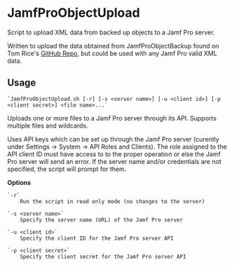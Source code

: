 # JamfProObjectUpload
Script to upload XML data from backed up objects to a Jamf Pro server.

Written to upload the data obtained from JamfProObjectBackup  found on Tom Rice's [GitHub Repo](https://github.com/trice81384/JAMF), but could be used with any Jamf Pro valid XML data.

## Usage

    `JamfProObjectUpload.sh [-r] [-s <server name>] [-u <client id>] [-p <client secret>] <file name>...`

Uploads one or more files to a Jamf Pro server through its API. Supports multiple files and wildcards.

Uses API keys which can be set up through the Jamf Pro server (curently under Settings -> System -> API Roles and Clients). The role assigned to the API client ID must have access to to the proper operation or else the Jamf Pro server will send an error. If the server name and/or credentials are not specified, the script will prompt for them.

**Options**

    `-r`
        Run the script in read only mode (no changes to the server)

    `-s <server name>`
        Specify the server name (URL) of the Jamf Pro server

    `-u <client id>`
        Specify the client ID for the Jamf Pro server API

    `-p <client secret>`
        Specify the client secret for the Jamf Pro server API
